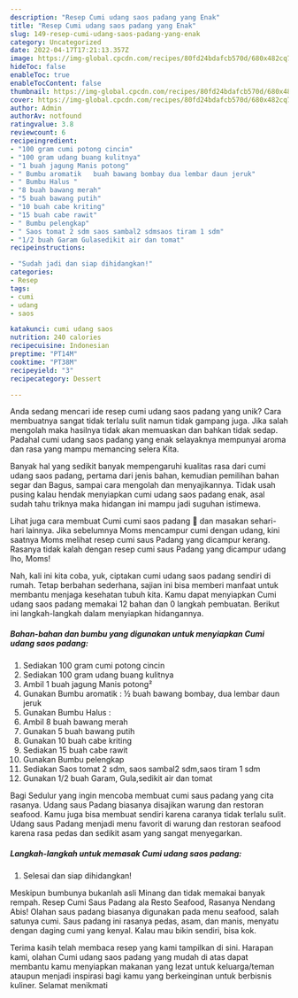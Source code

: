 ```yaml
---
description: "Resep Cumi udang saos padang yang Enak"
title: "Resep Cumi udang saos padang yang Enak"
slug: 149-resep-cumi-udang-saos-padang-yang-enak
category: Uncategorized
date: 2022-04-17T17:21:13.357Z
image: https://img-global.cpcdn.com/recipes/80fd24bdafcb570d/680x482cq70/cumi-udang-saos-padang-foto-resep-utama.jpg
hideToc: false
enableToc: true
enableTocContent: false
thumbnail: https://img-global.cpcdn.com/recipes/80fd24bdafcb570d/680x482cq70/cumi-udang-saos-padang-foto-resep-utama.jpg
cover: https://img-global.cpcdn.com/recipes/80fd24bdafcb570d/680x482cq70/cumi-udang-saos-padang-foto-resep-utama.jpg
author: Admin
authorAv: notfound
ratingvalue: 3.8
reviewcount: 6
recipeingredient:
- "100 gram cumi potong cincin"
- "100 gram udang buang kulitnya"
- "1 buah jagung Manis potong"
- " Bumbu aromatik   buah bawang bombay dua lembar daun jeruk"
- " Bumbu Halus "
- "8 buah bawang merah"
- "5 buah bawang putih"
- "10 buah cabe kriting"
- "15 buah cabe rawit"
- " Bumbu pelengkap"
- " Saos tomat 2 sdm saos sambal2 sdmsaos tiram 1 sdm"
- "1/2 buah Garam Gulasedikit air dan tomat"
recipeinstructions:

- "Sudah jadi dan siap dihidangkan!"
categories:
- Resep
tags:
- cumi
- udang
- saos

katakunci: cumi udang saos 
nutrition: 240 calories
recipecuisine: Indonesian
preptime: "PT14M"
cooktime: "PT38M"
recipeyield: "3"
recipecategory: Dessert

---
```





Anda sedang mencari ide resep cumi udang saos padang yang unik? Cara membuatnya sangat tidak terlalu sulit namun tidak gampang juga. Jika salah mengolah maka hasilnya tidak akan memuaskan dan bahkan tidak sedap. Padahal cumi udang saos padang yang enak selayaknya mempunyai aroma dan rasa yang mampu memancing selera Kita.





Banyak hal yang sedikit banyak mempengaruhi kualitas rasa dari cumi udang saos padang, pertama dari jenis bahan, kemudian pemilihan bahan segar dan Bagus, sampai cara mengolah dan menyajikannya. Tidak usah pusing kalau hendak menyiapkan cumi udang saos padang enak,      asal sudah tahu triknya maka hidangan ini mampu jadi suguhan istimewa.














Lihat juga cara membuat Cumi cumi saos padang 🦑 dan masakan sehari-hari lainnya. Jika sebelumnya Moms mencampur cumi dengan udang, kini saatnya Moms melihat resep cumi saus Padang yang dicampur kerang. Rasanya tidak kalah dengan resep cumi saus Padang yang dicampur udang lho, Moms!






Nah, kali ini kita coba, yuk, ciptakan cumi udang saos padang sendiri di rumah. Tetap berbahan sederhana, sajian ini bisa memberi manfaat untuk membantu menjaga kesehatan tubuh kita. Kamu dapat menyiapkan Cumi udang saos padang memakai 12 bahan dan 0 langkah pembuatan. Berikut ini langkah-langkah dalam menyiapkan hidangannya.

<!--inarticleads1-->

##### Bahan-bahan dan bumbu yang digunakan untuk menyiapkan Cumi udang saos padang:

1. Sediakan 100 gram cumi potong cincin
1. Sediakan 100 gram udang buang kulitnya
1. Ambil 1 buah jagung Manis potong²
1. Gunakan  Bumbu aromatik : ½ buah bawang bombay, dua lembar daun jeruk
1. Gunakan  Bumbu Halus :
1. Ambil 8 buah bawang merah
1. Gunakan 5 buah bawang putih
1. Gunakan 10 buah cabe kriting
1. Sediakan 15 buah cabe rawit
1. Gunakan  Bumbu pelengkap
1. Sediakan  Saos tomat 2 sdm, saos sambal2 sdm,saos tiram 1 sdm
1. Gunakan 1/2 buah Garam, Gula,sedikit air dan tomat


Bagi Sedulur yang ingin mencoba membuat cumi saus padang yang cita rasanya. Udang saus Padang biasanya disajikan warung dan restoran seafood. Kamu juga bisa membuat sendiri karena caranya tidak terlalu sulit. Udang saus Padang menjadi menu favorit di warung dan restoran seafood karena rasa pedas dan sedikit asam yang sangat menyegarkan. 

<!--inarticleads2-->

##### Langkah-langkah untuk memasak Cumi udang saos padang:


1. Selesai dan siap dihidangkan!

Meskipun bumbunya bukanlah asli Minang dan tidak memakai banyak rempah. Resep Cumi Saus Padang ala Resto Seafood, Rasanya Nendang Abis! Olahan saus padang biasanya digunakan pada menu seafood, salah satunya cumi. Saus padang ini rasanya pedas, asam, dan manis, menyatu dengan daging cumi yang kenyal. Kalau mau bikin sendiri, bisa kok. 

Terima kasih telah membaca resep yang kami tampilkan di sini. Harapan kami, olahan Cumi udang saos padang yang mudah di atas dapat membantu kamu menyiapkan makanan yang lezat untuk keluarga/teman ataupun menjadi inspirasi bagi kamu yang berkeinginan untuk berbisnis kuliner. Selamat menikmati
